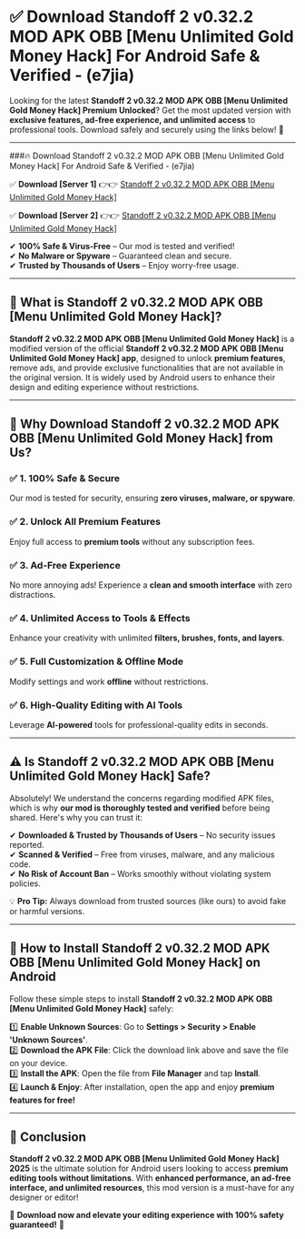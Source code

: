 
# ✅ Download Standoff 2 v0.32.2 MOD APK   OBB [Menu Unlimited Gold Money Hack] For Android Safe & Verified -  (e7jia) 

Looking for the latest **Standoff 2 v0.32.2 MOD APK   OBB [Menu Unlimited Gold Money Hack] Premium Unlocked**? Get the most updated version with **exclusive features, ad-free experience, and unlimited access** to professional tools. Download safely and securely using the links below! 🚀  

---

###🔥 Download Standoff 2 v0.32.2 MOD APK   OBB [Menu Unlimited Gold Money Hack] For Android Safe & Verified -  (e7jia)  

✅ **Download [Server 1]** 👉👉 [Standoff 2 v0.32.2 MOD APK   OBB [Menu Unlimited Gold Money Hack] ](https://apkcomod.com?title=Standoff_2_v0.32.2_MOD_APK___OBB_[Menu_Unlimited_Gold_Money_Hack])  

✅ **Download [Server 2]** 👉👉 [Standoff 2 v0.32.2 MOD APK   OBB [Menu Unlimited Gold Money Hack] ](https://apkcomod.com?title=Standoff_2_v0.32.2_MOD_APK___OBB_[Menu_Unlimited_Gold_Money_Hack])  

✔ **100% Safe & Virus-Free** – Our mod is tested and verified!  
✔ **No Malware or Spyware** – Guaranteed clean and secure.  
✔ **Trusted by Thousands of Users** – Enjoy worry-free usage.  

---

## 📌 What is Standoff 2 v0.32.2 MOD APK   OBB [Menu Unlimited Gold Money Hack]?  

**Standoff 2 v0.32.2 MOD APK   OBB [Menu Unlimited Gold Money Hack]** is a modified version of the official **Standoff 2 v0.32.2 MOD APK   OBB [Menu Unlimited Gold Money Hack] app**, designed to unlock **premium features**, remove ads, and provide exclusive functionalities that are not available in the original version. It is widely used by Android users to enhance their design and editing experience without restrictions.  

---

## 🌟 Why Download Standoff 2 v0.32.2 MOD APK   OBB [Menu Unlimited Gold Money Hack] from Us?  

### ✅ 1. 100% Safe & Secure  
Our mod is tested for security, ensuring **zero viruses, malware, or spyware**.  

### ✅ 2. Unlock All Premium Features  
Enjoy full access to **premium tools** without any subscription fees.  

### ✅ 3. Ad-Free Experience  
No more annoying ads! Experience a **clean and smooth interface** with zero distractions.  

### ✅ 4. Unlimited Access to Tools & Effects  
Enhance your creativity with unlimited **filters, brushes, fonts, and layers**.  

### ✅ 5. Full Customization & Offline Mode  
Modify settings and work **offline** without restrictions.  

### ✅ 6. High-Quality Editing with AI Tools  
Leverage **AI-powered** tools for professional-quality edits in seconds.  

---

## ⚠️ Is Standoff 2 v0.32.2 MOD APK   OBB [Menu Unlimited Gold Money Hack] Safe?  

Absolutely! We understand the concerns regarding modified APK files, which is why **our mod is thoroughly tested and verified** before being shared. Here's why you can trust it:  

✔ **Downloaded & Trusted by Thousands of Users** – No security issues reported.  
✔ **Scanned & Verified** – Free from viruses, malware, and any malicious code.  
✔ **No Risk of Account Ban** – Works smoothly without violating system policies.  

💡 **Pro Tip:** Always download from trusted sources (like ours) to avoid fake or harmful versions.  

---

## 📲 How to Install Standoff 2 v0.32.2 MOD APK   OBB [Menu Unlimited Gold Money Hack] on Android  

Follow these simple steps to install **Standoff 2 v0.32.2 MOD APK   OBB [Menu Unlimited Gold Money Hack]** safely:  

1️⃣ **Enable Unknown Sources**: Go to **Settings > Security > Enable 'Unknown Sources'**.  
2️⃣ **Download the APK File**: Click the download link above and save the file on your device.  
3️⃣ **Install the APK**: Open the file from **File Manager** and tap **Install**.  
4️⃣ **Launch & Enjoy**: After installation, open the app and enjoy **premium features for free!**  

---

## 🚀 Conclusion  

**Standoff 2 v0.32.2 MOD APK   OBB [Menu Unlimited Gold Money Hack] 2025** is the ultimate solution for Android users looking to access **premium editing tools without limitations**. With **enhanced performance, an ad-free interface, and unlimited resources**, this mod version is a must-have for any designer or editor!  

🔻 **Download now and elevate your editing experience with 100% safety guaranteed!** 🔻  
